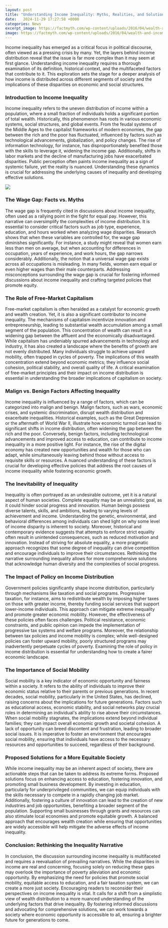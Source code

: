 ```yaml
---
layout: post
title: "Understanding Income Inequality: Myths, Realities, and Solutions"
date:   2024-11-29 17:27:58 +0000
categories: News
excerpt_image: https://factmyth.com/wp-content/uploads/2016/04/wealth-and-income-inequality.png
image: https://factmyth.com/wp-content/uploads/2016/04/wealth-and-income-inequality.png
---
```


Income inequality has emerged as a critical focus in political discourse, often viewed as a pressing crisis by many. Yet, the layers behind income distribution reveal that the issue is far more complex than it may seem at first glance. Understanding income inequality requires a thorough examination of its definition, historical context, and the multifaceted factors that contribute to it. This exploration sets the stage for a deeper analysis of how income is distributed across different segments of society and the implications of these disparities on economic and social structures.
### Introduction to Income Inequality
Income inequality refers to the uneven distribution of income within a population, where a small fraction of individuals holds a significant portion of total wealth. Historically, this phenomenon has roots in various economic systems, social structures, and global events. From the feudal systems of the Middle Ages to the capitalist frameworks of modern economies, the gap between the rich and the poor has fluctuated, influenced by factors such as technological advancements, globalization, and policy changes.
The rise of information technology, for instance, has disproportionately benefited those with the skills to leverage it, widening the income gap. Additionally, shifts in labor markets and the decline of manufacturing jobs have exacerbated disparities. Public perception often paints income inequality as a sign of systemic failure, yet the reality is nuanced. Understanding these dynamics is crucial for addressing the underlying causes of inequality and developing effective solutions.

![](https://factmyth.com/wp-content/uploads/2016/04/wealth-and-income-inequality.png)
### The Wage Gap: Facts vs. Myths
The wage gap is frequently cited in discussions about income inequality, often used as a rallying point in the fight for equal pay. However, this narrative can oversimplify the complexities of income distribution. It is essential to consider critical factors such as job type, experience, education, and hours worked when analyzing wage disparities. Research shows that when these variables are controlled for, the wage gap diminishes significantly.
For instance, a study might reveal that women earn less than men on average, but when accounting for differences in occupation, years of experience, and work hours, the gap narrows considerably. Additionally, the notion that a universal wage gap exists across all occupations is misleading. In many fields, women earn equal or even higher wages than their male counterparts. Addressing misconceptions surrounding the wage gap is crucial for fostering informed discussions about income inequality and crafting targeted policies that promote equity.
### The Role of Free-Market Capitalism
Free-market capitalism is often heralded as a catalyst for economic growth and wealth creation. Yet, it is also a significant contributor to income inequality. The mechanisms of capitalism incentivize innovation and entrepreneurship, leading to substantial wealth accumulation among a small segment of the population. This concentration of wealth can result in a widening gap between the affluent and the economically disadvantaged.
While capitalism has undeniably spurred advancements in technology and industry, it has also created a landscape where the benefits of growth are not evenly distributed. Many individuals struggle to achieve upward mobility, often trapped in cycles of poverty. The implications of this wealth concentration extend beyond economic metrics; they influence social cohesion, political stability, and overall quality of life. A critical examination of free-market principles and their impact on income distribution is essential in understanding the broader implications of capitalism on society.
### Malign vs. Benign Factors Affecting Inequality
Income inequality is influenced by a range of factors, which can be categorized into malign and benign. Malign factors, such as wars, economic crises, and systemic discrimination, disrupt wealth distribution and exacerbate inequalities. Historical examples, such as the Great Depression or the aftermath of World War II, illustrate how economic turmoil can lead to significant shifts in income distribution, often widening the gap between the rich and the poor.
Conversely, benign factors, including technological advancements and improved access to education, can contribute to income inequality in a more positive light. For instance, the rise of the digital economy has created new opportunities and wealth for those who can adapt, while simultaneously leaving behind those without access to requisite skills or resources. A nuanced understanding of these factors is crucial for developing effective policies that address the root causes of income inequality while fostering economic growth.
### The Inevitability of Inequality
Inequality is often portrayed as an undesirable outcome, yet it is a natural aspect of human societies. Complete equality may be an unrealistic goal, as it could hinder social progress and innovation. Human beings possess diverse talents, skills, and ambitions, leading to varying levels of achievement and income. Understanding the genetic, environmental, and behavioral differences among individuals can shed light on why some level of income disparity is inherent to society.
Moreover, historical and contemporary evidence suggests that attempts to enforce strict equality often result in unintended consequences, such as reduced motivation and innovation. Instead of striving for absolute equality, a more pragmatic approach recognizes that some degree of inequality can drive competition and encourage individuals to improve their circumstances. Rethinking the narrative surrounding inequality allows for more comprehensive solutions that acknowledge human diversity and the complexities of social progress.
### The Impact of Policy on Income Distribution
Government policies significantly shape income distribution, particularly through mechanisms like taxation and social programs. Progressive taxation, for instance, aims to redistribute wealth by imposing higher taxes on those with greater income, thereby funding social services that support lower-income individuals. This approach can mitigate extreme inequality and promote greater economic mobility.
However, the effectiveness of these policies often faces challenges. Political resistance, economic constraints, and public opinion can impede the implementation of progressive tax systems and welfare programs. Moreover, the relationship between tax policies and income mobility is complex; while well-designed policies can foster upward mobility, poorly structured programs may inadvertently perpetuate cycles of poverty. Examining the role of policy in income distribution is essential for understanding how to create a fairer economic landscape.
### The Importance of Social Mobility
Social mobility is a key indicator of economic opportunity and fairness within a society. It refers to the ability of individuals to improve their economic status relative to their parents or previous generations. In recent decades, social mobility, particularly in the United States, has declined, raising concerns about the implications for future generations. Factors such as educational access, economic stability, and social networks play crucial roles in determining an individual's ability to rise above their circumstances.
When social mobility stagnates, the implications extend beyond individual families; they can impact overall economic growth and societal cohesion. A lack of opportunity can breed discontent and frustration, leading to broader social issues. It is imperative to foster an environment that encourages social mobility, ensuring that individuals have access to the necessary resources and opportunities to succeed, regardless of their background.
### Proposed Solutions for a More Equitable Society
While income inequality may be an inherent aspect of society, there are actionable steps that can be taken to address its extreme forms. Proposed solutions focus on enhancing access to education, fostering innovation, and promoting small business development. By investing in education, particularly for underprivileged communities, we can equip individuals with the skills necessary to compete in a rapidly changing job market.
Additionally, fostering a culture of innovation can lead to the creation of new industries and job opportunities, benefiting a broader segment of the population. Supporting small businesses through grants and resources can also stimulate local economies and promote equitable growth. A balanced approach that encourages wealth creation while ensuring that opportunities are widely accessible will help mitigate the adverse effects of income inequality.
### Conclusion: Rethinking the Inequality Narrative
In conclusion, the discussion surrounding income inequality is multifaceted and requires a reevaluation of prevailing narratives. While the disparities in income are real and concerning, focusing solely on reducing these gaps may overlook the importance of poverty alleviation and economic opportunity. By emphasizing the need for policies that promote social mobility, equitable access to education, and a fair taxation system, we can create a more just society.
Encouraging readers to reconsider their perspectives on income inequality is vital. It calls for a shift from a simplistic view of wealth distribution to a more nuanced understanding of the underlying factors that drive inequality. By fostering informed discussions and advocating for comprehensive solutions, we can work towards a society where economic opportunity is accessible to all, ensuring a brighter future for generations to come.
